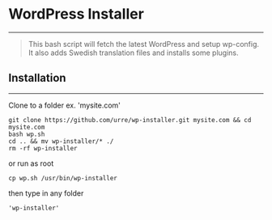 # WordPress Installer
---------------------------------------

> This bash script will fetch the latest WordPress and setup wp-config. It also adds Swedish translation files and installs some plugins.

## Installation
---------------------------------------

Clone to a folder ex. 'mysite.com'

	git clone https://github.com/urre/wp-installer.git mysite.com && cd mysite.com
	bash wp.sh
	cd .. && mv wp-installer/* ./
	rm -rf wp-installer

or run as root

	cp wp.sh /usr/bin/wp-installer

then type in any folder

	'wp-installer'